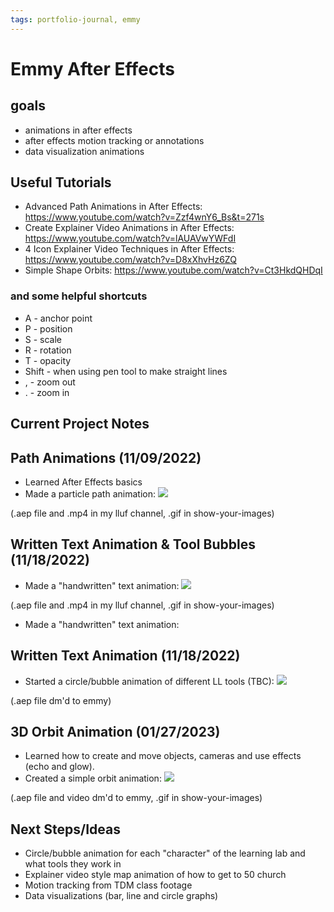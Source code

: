 ```yaml
---
tags: portfolio-journal, emmy
---
```


# Emmy After Effects 

## goals

* animations in after effects
* after effects motion tracking or annotations
* data visualization animations

## Useful Tutorials
* Advanced Path Animations in After Effects: https://www.youtube.com/watch?v=Zzf4wnY6_Bs&t=271s
* Create Explainer Video Animations in After Effects: https://www.youtube.com/watch?v=lAUAVwYWFdI
* 4 Icon Explainer Video Techniques in After Effects: https://www.youtube.com/watch?v=D8xXhvHz6ZQ
* Simple Shape Orbits: https://www.youtube.com/watch?v=Ct3HkdQHDqI

### and some helpful shortcuts 

* A - anchor point
* P - position
* S - scale
* R - rotation
* T - opacity
* Shift - when using pen tool to make straight lines
* , - zoom out
* . - zoom in

## Current Project Notes

## Path Animations (11/09/2022)
* Learned After Effects basics
* Made a particle path animation:
![](https://i.imgur.com/gmtGbt7.gif)

(.aep file and .mp4 in my lluf channel, .gif in show-your-images)

## Written Text Animation & Tool Bubbles (11/18/2022)
* Made a "handwritten" text animation:
![](https://i.imgur.com/OCypXsV.gif)

(.aep file and .mp4 in my lluf channel, .gif in show-your-images)

* Made a "handwritten" text animation:

## Written Text Animation (11/18/2022)
* Started a circle/bubble animation of different LL tools (TBC):
![](https://i.imgur.com/uDTBOMK.png)


(.aep file dm'd to emmy)

## 3D Orbit Animation (01/27/2023)
* Learned how to create and move objects, cameras and use effects (echo and glow).
* Created a simple orbit animation:
![](https://i.imgur.com/dvgRH4t.gif)


(.aep file and video dm'd to emmy, .gif in show-your-images)


## Next Steps/Ideas
* Circle/bubble animation for each "character" of the learning lab and what tools they work in
* Explainer video style map animation of how to get to 50 church
* Motion tracking from TDM class footage
* Data visualizations (bar, line and circle graphs)